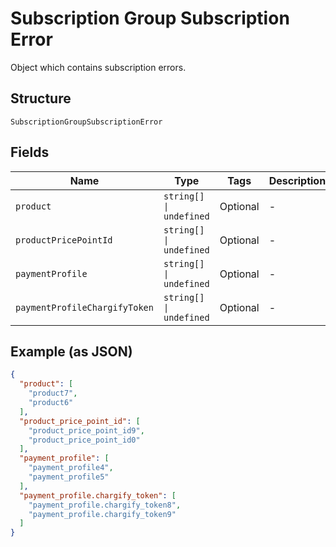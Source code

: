 
# Subscription Group Subscription Error

Object which contains subscription errors.

## Structure

`SubscriptionGroupSubscriptionError`

## Fields

| Name | Type | Tags | Description |
|  --- | --- | --- | --- |
| `product` | `string[] \| undefined` | Optional | - |
| `productPricePointId` | `string[] \| undefined` | Optional | - |
| `paymentProfile` | `string[] \| undefined` | Optional | - |
| `paymentProfileChargifyToken` | `string[] \| undefined` | Optional | - |

## Example (as JSON)

```json
{
  "product": [
    "product7",
    "product6"
  ],
  "product_price_point_id": [
    "product_price_point_id9",
    "product_price_point_id0"
  ],
  "payment_profile": [
    "payment_profile4",
    "payment_profile5"
  ],
  "payment_profile.chargify_token": [
    "payment_profile.chargify_token8",
    "payment_profile.chargify_token9"
  ]
}
```


